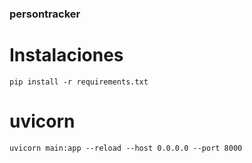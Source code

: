 ### persontracker

# Instalaciones
    pip install -r requirements.txt

# uvicorn
    uvicorn main:app --reload --host 0.0.0.0 --port 8000
